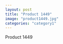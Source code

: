 ```yaml
---
layout: post
title: "Product 1449"
image: "product1449.jpg"
categories: "category1"
---
```

Product 1449
